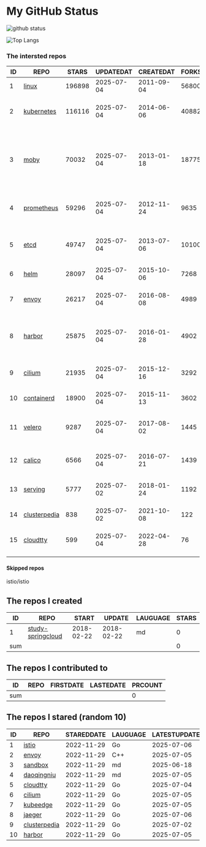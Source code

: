 # My GitHub Status

<img src="https://github-readme-stats-1.yihong0618.vercel.app/api?username=daoqingniu&show_icons=true&&&hide_title=true&count_private=true" alt="github status" />

![Top Langs](https://github-readme-stats-1.yihong0618.vercel.app/api/top-langs/?username=daoqingniu&layout=compact)

<!--START_SECTION:github_repos-->
### The intersted repos
| ID |                              REPO                               | STARS  | UPDATEDAT  | CREATEDAT  | FORKSCOUNT |                                                DESCRIPTIONS                                                |
|----|-----------------------------------------------------------------|--------|------------|------------|------------|------------------------------------------------------------------------------------------------------------|
|  1 | [linux](https://github.com/torvalds/linux)                      | 196898 | 2025-07-04 | 2011-09-04 |      56800 | Linux kernel source tree                                                                                   |
|  2 | [kubernetes](https://github.com/kubernetes/kubernetes)          | 116116 | 2025-07-04 | 2014-06-06 |      40882 | Production-Grade Container Scheduling and Management                                                       |
|  3 | [moby](https://github.com/moby/moby)                            |  70032 | 2025-07-04 | 2013-01-18 |      18775 | The Moby Project - a collaborative project for the container ecosystem to assemble container-based systems |
|  4 | [prometheus](https://github.com/prometheus/prometheus)          |  59296 | 2025-07-04 | 2012-11-24 |       9635 | The Prometheus monitoring system and time series database.                                                 |
|  5 | [etcd](https://github.com/etcd-io/etcd)                         |  49747 | 2025-07-04 | 2013-07-06 |      10100 | Distributed reliable key-value store for the most critical data of a distributed system                    |
|  6 | [helm](https://github.com/helm/helm)                            |  28097 | 2025-07-04 | 2015-10-06 |       7268 | The Kubernetes Package Manager                                                                             |
|  7 | [envoy](https://github.com/envoyproxy/envoy)                    |  26217 | 2025-07-04 | 2016-08-08 |       4989 | Cloud-native high-performance edge/middle/service proxy                                                    |
|  8 | [harbor](https://github.com/goharbor/harbor)                    |  25875 | 2025-07-04 | 2016-01-28 |       4902 | An open source trusted cloud native registry project that stores, signs, and scans content.                |
|  9 | [cilium](https://github.com/cilium/cilium)                      |  21935 | 2025-07-04 | 2015-12-16 |       3292 | eBPF-based Networking, Security, and Observability                                                         |
| 10 | [containerd](https://github.com/containerd/containerd)          |  18900 | 2025-07-04 | 2015-11-13 |       3602 | An open and reliable container runtime                                                                     |
| 11 | [velero](https://github.com/vmware-tanzu/velero)                |   9287 | 2025-07-04 | 2017-08-02 |       1445 | Backup and migrate Kubernetes applications and their persistent volumes                                    |
| 12 | [calico](https://github.com/projectcalico/calico)               |   6566 | 2025-07-04 | 2016-07-21 |       1439 | Cloud native networking and network security                                                               |
| 13 | [serving](https://github.com/knative/serving)                   |   5777 | 2025-07-02 | 2018-01-24 |       1192 | Kubernetes-based, scale-to-zero, request-driven compute                                                    |
| 14 | [clusterpedia](https://github.com/clusterpedia-io/clusterpedia) |    838 | 2025-07-02 | 2021-10-08 |        122 | The Encyclopedia of Kubernetes clusters                                                                    |
| 15 | [cloudtty](https://github.com/cloudtty/cloudtty)                |    599 | 2025-07-04 | 2022-04-28 |         76 | A Friendly Kubernetes CloudShell (Web Terminal) !                                                          |



#### Skipped repos
istio/istio<!--END_SECTION:github_repos-->

<!--START_SECTION:my_github-->
## The repos I created
| ID  |                                 REPO                                 |   START    |   UPDATE   | LAUGUAGE | STARS |
|-----|----------------------------------------------------------------------|------------|------------|----------|-------|
|   1 | [study-springcloud](https://github.com/daoqingniu/study-springcloud) | 2018-02-22 | 2018-02-22 | md       |     0 |
| sum |                                                                      |            |            |          |     0 |

## The repos I contributed to
| ID  | REPO | FIRSTDATE | LASTEDATE | PRCOUNT |
|-----|------|-----------|-----------|---------|
| sum |      |           |           |       0 |

## The repos I stared (random 10)
| ID |                              REPO                               | STAREDDATE | LAUGUAGE | LATESTUPDATE |
|----|-----------------------------------------------------------------|------------|----------|--------------|
|  1 | [istio](https://github.com/istio/istio)                         | 2022-11-29 | Go       | 2025-07-06   |
|  2 | [envoy](https://github.com/envoyproxy/envoy)                    | 2022-11-29 | C++      | 2025-07-05   |
|  3 | [sandbox](https://github.com/cncf/sandbox)                      | 2022-11-29 | md       | 2025-06-18   |
|  4 | [daoqingniu](https://github.com/daoqingniu/daoqingniu)          | 2022-11-29 | md       | 2025-07-05   |
|  5 | [cloudtty](https://github.com/cloudtty/cloudtty)                | 2022-11-29 | Go       | 2025-07-04   |
|  6 | [cilium](https://github.com/cilium/cilium)                      | 2022-11-29 | Go       | 2025-07-05   |
|  7 | [kubeedge](https://github.com/kubeedge/kubeedge)                | 2022-11-29 | Go       | 2025-07-05   |
|  8 | [jaeger](https://github.com/jaegertracing/jaeger)               | 2022-11-29 | Go       | 2025-07-06   |
|  9 | [clusterpedia](https://github.com/clusterpedia-io/clusterpedia) | 2022-11-29 | Go       | 2025-07-02   |
| 10 | [harbor](https://github.com/goharbor/harbor)                    | 2022-11-29 | Go       | 2025-07-05   |

<!--END_SECTION:my_github-->
